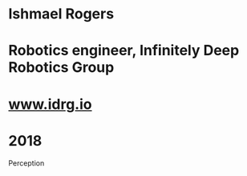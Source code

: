# Ishmael Rogers
# Robotics engineer, Infinitely Deep Robotics Group
# www.idrg.io
# 2018 



Perception
